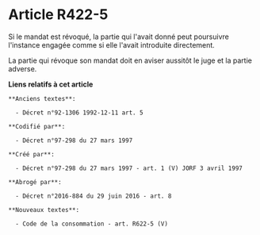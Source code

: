 # Article R422-5

Si le mandat est révoqué, la partie qui l'avait donné peut poursuivre l'instance engagée comme si elle l'avait introduite
directement.

La partie qui révoque son mandat doit en aviser aussitôt le juge et la partie adverse.

**Liens relatifs à cet article**

	**Anciens textes**:

	  - Décret n°92-1306 1992-12-11 art. 5

	**Codifié par**:

	  - Décret n°97-298 du 27 mars 1997

	**Créé par**:

	  - Décret n°97-298 du 27 mars 1997 - art. 1 (V) JORF 3 avril 1997

	**Abrogé par**:

	  - Décret n°2016-884 du 29 juin 2016 - art. 8

	**Nouveaux textes**:

	  - Code de la consommation - art. R622-5 (V)
